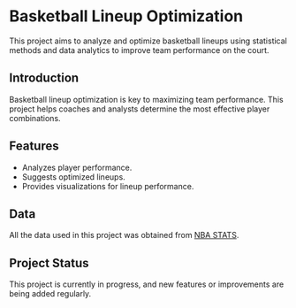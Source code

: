 # Basketball Lineup Optimization

This project aims to analyze and optimize basketball lineups using statistical methods and data analytics to improve team performance on the court.

## Introduction

Basketball lineup optimization is key to maximizing team performance. This project helps coaches and analysts determine the most effective player combinations.

## Features

-   Analyzes player performance.
-   Suggests optimized lineups.
-   Provides visualizations for lineup performance.

## Data

All the data used in this project was obtained from [NBA STATS](https://www.nba.com/stats).

## Project Status

This project is currently in progress, and new features or improvements are being added regularly.
